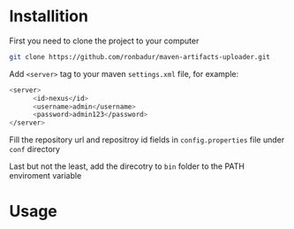 # Installition
First you need to clone the project to your computer

```bash
git clone https://github.com/ronbadur/maven-artifacts-uploader.git
```
Add ```<server>``` tag to your maven ```settings.xml``` file, for example:
```bash
<server>
      <id>nexus</id>
      <username>admin</username>
      <password>admin123</password>
</server>
```
Fill the repository url and repositroy id fields in ```config.properties``` file under ```conf``` directory

Last but not the least, add the direcotry to ``` bin ``` folder to the PATH enviroment variable

# Usage

